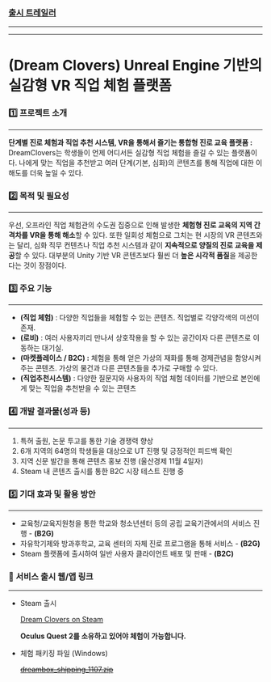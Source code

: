 ### [출시 트레일러](https://www.youtube.com/watch?v=N8M2D7nVDyg&ab_channel=DoDream)

---
---

# (Dream Clovers) Unreal Engine 기반의 실감형 VR 직업 체험 플랫폼


### 1️⃣ 프로젝트 소개

---

 **단계별 진로 체험과 직업 추천 시스템, VR을 통해서 즐기는 통합형 진로 교육 플랫폼 :** DreamClovers는 학생들이 언제 어디서든 실감형 직업 체험을 즐길 수 있는 플랫폼이다. 나에게 맞는 직업을 추천받고 여러 단계(기본, 심화)의 콘텐츠를 통해 직업에 대한 이해도를 더욱 높일 수 있다.

### 2️⃣ 목적 및 필요성

---

 우선, 오프라인 직업 체험관의 수도권 집중으로 인해 발생한 **체험형 진로 교육의 지역 간 격차를 VR을 통해 해소**할 수 있다. 또한 일회성 체험으로 그치는 현 시장의 VR 콘텐츠와는 달리, 심화 직무 컨텐츠나 직업 추천 시스템과 같이 **지속적으로 양질의 진로 교육을 제공**할 수 있다. 대부분의 Unity 기반 VR 콘텐츠보다 훨씬 더 **높은 시각적 품질**을 제공한다는 것이 장점이다. 

### 3️⃣ 주요 기능

---

- **(직업 체험)** : 다양한 직업들을 체험할 수 있는 콘텐츠. 직업별로 각양각색의 미션이 존재.
- **(로비)** : 여러 사용자끼리 만나서 상호작용을 할 수 있는 공간이자 다른 콘텐츠로 이동하는 대기실.
- **(마켓플레이스 / B2C) :** 체험을 통해 얻은 가상의 재화를 통해 경제관념을 함양시켜주는 콘텐츠. 가상의 물건과 다른 콘텐츠들을 추가로 구매할 수 있다.
- **(직업추천시스템)** : 다양한 질문지와 사용자의 직업 체험 데이터를 기반으로 본인에게 맞는 직업을 추천받을 수 있는 콘텐츠

### 4️⃣ 개발 결과물(성과 등)

---

1. 특허 출원, 논문 투고를 통한 기술 경쟁력 향상
2. 6개 지역의 64명의 학생들을 대상으로 UT 진행 및 긍정적인 피드백 확인
3. 지역 신문 발간을 통해 콘텐츠 홍보 진행 (울산경제 11월 4일자)
4. Steam 내 콘텐츠 출시를 통한 B2C 시장 테스트 진행 중 

### 5️⃣ 기대 효과 및 활용 방안

---

- 교육청/교육지원청을 통한 학교와 청소년센터 등의 공립 교육기관에서의 서비스 진행 - **(B2G)**
- 자유학기제와 방과후학교, 교육 센터의 자체 진로 프로그램을 통해 서비스 - **(B2G)**
- Steam 플랫폼에 출시하여 일반 사용자 클라이언트 배포 및 판매 - **(B2C)**

### 🌟 서비스 출시 웹/앱 링크

---

- Steam 출시
    
    [Dream Clovers on Steam](https://store.steampowered.com/app/2212970/Dream_Clovers/)
    
    **Oculus Quest 2를 소유하고 있어야 체험이 가능합니다.**
    
- 체험 패키징 파일 (Windows)
    
    ~~[dreambox_shipping_1107.zip]()~~
